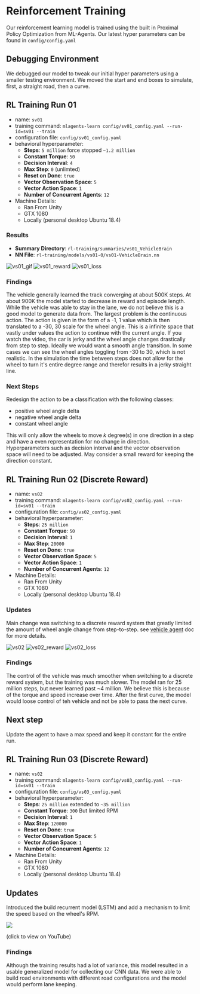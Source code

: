 # Reinforcement Training
Our reinforcement learning model is trained using the built in Proximal Policy Optimization from ML-Agents. Our latest hyper parameters can be found in `config/config.yaml` 

## Debugging Environment
We debugged our model to tweak our initial hyper parameters using a smaller testing environment. We moved the start and end boxes to simulate, first, a straight road, then a curve.

## RL Training Run 01
* name: `sv01`
* training command: `mlagents-learn config/sv01_config.yaml --run-id=sv01 --train`
* configuration file: `config/sv01_config.yaml`
* behavioral hyperparameter: 
  * **Steps**: `5 million` force stopped `~1.2 million`
  * **Constant Torque**: `50`
  * **Decision Interval**: `4`
  * **Max Step**: `0` (unlimted)
  * **Reset on Done**: `true`
  * **Vector Observation Space**: `5`
  * **Vector Action Space**: `1`
  * **Number of Concurrent Agents**: `12`
* Machine Details:
  * Ran From Unity
  * GTX 1080
  * Locally (personal desktop Ubuntu 18.4)

### Results
* **Summary Directory**: `rl-training/summaries/vs01_VehicleBrain`
* **NN File**: `rl-training/models/vs01-0/vs01-VehicleBrain.nn`


![vs01_gif](images/vs01/vs01.gif) 
![vs01_reward](images/vs01/reward_log.png) 
![vs01_loss](images/vs01/loss_log.png) 

### Findings
The vehicle generally learned the track converging at about 500K steps. At about 900K the model started to decrease in reward and episode length. While the vehicle was able to stay in the lane, we do not believe this is a good model to generate data from. The largest problem is the continuous action. The action is given in the form of a -1, 1 value which is then translated to a -30, 30 scale for the wheel angle. This is a infinite space that vastly under values the action to continue with the current angle. If you watch the video, the car is jerky and the wheel angle changes drastically from step to step. Ideally we would want a smooth angle transition. In some cases we can see the wheel angles toggling from -30 to 30, which is not realistic. In the simulation the time between steps does not allow for the wheel to turn it's entire degree range and therefor results in a jerky straight line.  

### Next Steps
Redesign the action to be a classification with the following classes:
* positive wheel angle delta
* negative wheel angle delta
* constant wheel angle

This will only allow the wheels to move *k* degree(s) in one direction in a step and have a even representation for no change in direction. Hyperparameters such as decision interval and the vector observation space will need to be adjusted. May consider a small reward for keeping the direction constant.


## RL Training Run 02 (Discrete Reward)
* name: `vs02`
* training command: `mlagents-learn config/vs02_config.yaml --run-id=sv01 --train`
* configuration file: `config/vs02_config.yaml`
* behavioral hyperparameter: 
  * **Steps**: `25 million`
  * **Constant Torque**: `50`
  * **Decision Interval**: `1`
  * **Max Step**: `20000`
  * **Reset on Done**: `true`
  * **Vector Observation Space**: `5`
  * **Vector Action Space**: `1`
  * **Number of Concurrent Agents**: `12`
* Machine Details:
  * Ran From Unity
  * GTX 1080
  * Locally (personal desktop Ubuntu 18.4)

### Updates
Main change was switching to a discrete reward system that greatly limited the amount of wheel angle change from step-to-step. see [vehicle agent](vehicle_agent.md)
doc for more details. 

![vs02](https://blainerothrock-public.s3.us-east-2.amazonaws.com/autonomous-vehicle-sim/vs02_04.gif) 
![vs02_reward](images/vs02/reward.png) 
![vs02_loss](images/vs02/policy_loss.png)  

### Findings
The control of the vehicle was much smoother when switching to a discrete reward system, but the training was much slower. The model ran for 25 million steps, but never learned past ~4 million. We believe this is because of the torque and speed increase over time. After the first curve, the model would loose control of teh vehicle and not be able to pass the next curve. 

## Next step
Update the agent to have a max speed and keep it constant for the entire run.

## RL Training Run 03 (Discrete Reward)
* name: `vs02`
* training command: `mlagents-learn config/vs03_config.yaml --run-id=sv01 --train`
* configuration file: `config/vs03_config.yaml`
* behavioral hyperparameter: 
  * **Steps**: `25 million` extended to `~35 million`
  * **Constant Torque**: `300` But limited RPM
  * **Decision Interval**: `1`
  * **Max Step**: `120000`
  * **Reset on Done**: `true`
  * **Vector Observation Space**: `5`
  * **Vector Action Space**: `1`
  * **Number of Concurrent Agents**: `12`
* Machine Details:
  * Ran From Unity
  * GTX 1080
  * Locally (personal desktop Ubuntu 18.4)

## Updates
Introduced the build recurrent model (LSTM) and add a mechanism to limit the speed based on the wheel's RPM.

[![](http://img.youtube.com/vi/hvOFj8S42Gw/0.jpg)](http://www.youtube.com/watch?v=hvOFj8S42Gw "Lane Keeping with Discrete Action Reinforcement Learning")

(click to view on YouTube)
   
### Findings
Although the training results had a lot of variance, this model resulted in a usable generalized model for collecting our CNN data. We were able to build road environments with different road configurations and the model would perform lane keeping. 
